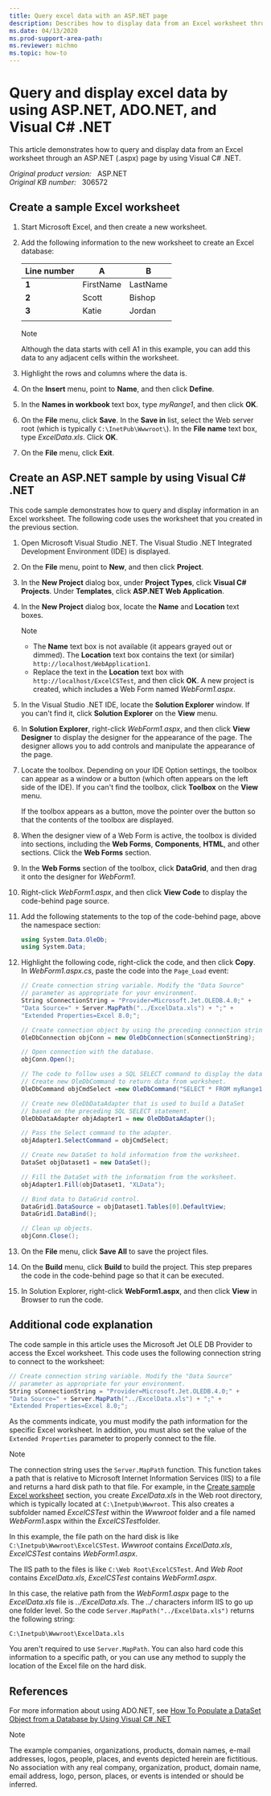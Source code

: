 ```yaml
---
title: Query excel data with an ASP.NET page
description: Describes how to display data from an Excel worksheet through an ASP.NET (.aspx) page by using Visual C# .NET. Includes an ASP.NET example.
ms.date: 04/13/2020
ms.prod-support-area-path: 
ms.reviewer: michmo
ms.topic: how-to
---
```

# Query and display excel data by using ASP.NET, ADO.NET, and Visual C# .NET  

This article demonstrates how to query and display data from an Excel worksheet through an ASP.NET (.aspx) page by using Visual C# .NET.

_Original product version:_ &nbsp; ASP.NET  
_Original KB number:_ &nbsp; 306572

## Create a sample Excel worksheet

1. Start Microsoft Excel, and then create a new worksheet.
2. Add the following information to the new worksheet to create an Excel database:

    |Line number|A|B|
    |---|---|---|
    |**1**|FirstName|LastName|
    |**2**|Scott|Bishop|
    |**3**|Katie|Jordan|
    ||||

    > [!NOTE]
    > Although the data starts with cell A1 in this example, you can add this data to any adjacent cells within the worksheet.

3. Highlight the rows and columns where the data is.
4. On the **Insert** menu, point to **Name**, and then click **Define**.
5. In the **Names in workbook** text box, type *myRange1*, and then click **OK**.
6. On the **File** menu, click **Save**. In the **Save in** list, select the Web server root (which is typically `C:\InetPub\Wwwroot\`). In the **File name** text box, type *ExcelData.xls*. Click **OK**.
7. On the **File** menu, click **Exit**.

## Create an ASP.NET sample by using Visual C# .NET

This code sample demonstrates how to query and display information in an Excel worksheet. The following code uses the worksheet that you created in the previous section.

1. Open Microsoft Visual Studio .NET. The Visual Studio .NET Integrated Development Environment (IDE) is displayed.
2. On the **File** menu, point to **New**, and then click **Project**.
3. In the **New Project** dialog box, under **Project Types**, click **Visual C# Projects**. Under **Templates**, click **ASP.NET Web Application**.
4. In the **New Project** dialog box, locate the **Name** and **Location** text boxes.

    > [!NOTE]
    >
    > - The **Name** text box is not available (it appears grayed out or dimmed). The **Location** text box contains the text (or similar) `http://localhost/WebApplication1`.
    > - Replace the text in the **Location** text box with `http://localhost/ExcelCSTest`, and then click **OK**. A new project is created, which includes a Web Form named *WebForm1.aspx*.

5. In the Visual Studio .NET IDE, locate the **Solution Explorer** window. If you can't find it, click **Solution Explorer** on the **View** menu.
6. In **Solution Explorer**, right-click *WebForm1.aspx*, and then click **View Designer** to display the designer for the appearance of the page. The designer allows you to add controls and manipulate the appearance of the page.
7. Locate the toolbox. Depending on your IDE Option settings, the toolbox can appear as a window or a button (which often appears on the left side of the IDE). If you can't find the toolbox, click **Toolbox** on the **View** menu.

    If the toolbox appears as a button, move the pointer over the button so that the contents of the toolbox are displayed.

8. When the designer view of a Web Form is active, the toolbox is divided into sections, including the **Web Forms**, **Components**, **HTML**, and other sections. Click the **Web Forms** section.
9. In the **Web Forms** section of the toolbox, click **DataGrid**, and then drag it onto the designer for *WebForm1*.
10. Right-click *WebForm1.aspx*, and then click **View Code** to display the code-behind page source.
11. Add the following statements to the top of the code-behind page, above the namespace section:

    ```csharp
    using System.Data.OleDb;
    using System.Data;
    ```

12. Highlight the following code, right-click the code, and then click **Copy**. In *WebForm1.aspx.cs*, paste the code into the `Page_Load` event:

    ```csharp
    // Create connection string variable. Modify the "Data Source"
    // parameter as appropriate for your environment.
    String sConnectionString = "Provider=Microsoft.Jet.OLEDB.4.0;" +
    "Data Source=" + Server.MapPath("../ExcelData.xls") + ";" +
    "Extended Properties=Excel 8.0;";

    // Create connection object by using the preceding connection string.
    OleDbConnection objConn = new OleDbConnection(sConnectionString);

    // Open connection with the database.
    objConn.Open();

    // The code to follow uses a SQL SELECT command to display the data from the worksheet.
    // Create new OleDbCommand to return data from worksheet.
    OleDbCommand objCmdSelect =new OleDbCommand("SELECT * FROM myRange1", objConn);

    // Create new OleDbDataAdapter that is used to build a DataSet
    // based on the preceding SQL SELECT statement.
    OleDbDataAdapter objAdapter1 = new OleDbDataAdapter();

    // Pass the Select command to the adapter.
    objAdapter1.SelectCommand = objCmdSelect;

    // Create new DataSet to hold information from the worksheet.
    DataSet objDataset1 = new DataSet();

    // Fill the DataSet with the information from the worksheet.
    objAdapter1.Fill(objDataset1, "XLData");

    // Bind data to DataGrid control.
    DataGrid1.DataSource = objDataset1.Tables[0].DefaultView;
    DataGrid1.DataBind();

    // Clean up objects.
    objConn.Close();
    ```

13. On the **File** menu, click **Save All** to save the project files.
14. On the **Build** menu, click **Build** to build the project. This step prepares the code in the code-behind page so that it can be executed.
15. In Solution Explorer, right-click **WebForm1.aspx**, and then click **View** in Browser to run the code.

## Additional code explanation

The code sample in this article uses the Microsoft Jet OLE DB Provider to access the Excel worksheet. This code uses the following connection string to connect to the worksheet:

```csharp
// Create connection string variable. Modify the "Data Source"
// parameter as appropriate for your environment.
String sConnectionString = "Provider=Microsoft.Jet.OLEDB.4.0;" +
"Data Source=" + Server.MapPath("../ExcelData.xls") + ";" +
"Extended Properties=Excel 8.0;";
```

As the comments indicate, you must modify the path information for the specific Excel worksheet. In addition, you must also set the value of the `Extended Properties` parameter to properly connect to the file.

> [!NOTE]
> The connection string uses the `Server.MapPath` function. This function takes a path that is relative to Microsoft Internet Information Services (IIS) to a file and returns a hard disk path to that file. For example, in the [Create sample Excel worksheet](#create-a-sample-excel-worksheet) section, you create *ExcelData.xls* in the Web root directory, which is typically located at `C:\Inetpub\Wwwroot`. This also creates a subfolder named *ExcelCSTest* within the *Wwwroot* folder and a file named *WebForm1*.aspx within the *ExcelCSTest*folder.

In this example, the file path on the hard disk is like `C:\Inetpub\Wwwroot\ExcelCSTest`. *Wwwroot* contains *ExcelData.xls*, *ExcelCSTest* contains *WebForm1.aspx*.

The IIS path to the files is like `C:\Web Root\ExcelCSTest`. And *Web Root* contains *ExcelData.xls*, *ExcelCSTest* contains *WebForm1.aspx*.

In this case, the relative path from the *WebForm1.aspx* page to the *ExcelData.xls* file is *../ExcelData.xls*. The *../* characters inform IIS to go up one folder level. So the code `Server.MapPath("../ExcelData.xls")` returns the following string:

```console
C:\Inetpub\Wwwroot\ExcelData.xls
```

You aren't required to use `Server.MapPath`. You can also hard code this information to a specific path, or you can use any method to supply the location of the Excel file on the hard disk.

## References

For more information about using ADO.NET, see [How To Populate a DataSet Object from a Database by Using Visual C# .NET](https://support.microsoft.com/help/314145)

> [!NOTE]
> The example companies, organizations, products, domain names, e-mail addresses, logos, people, places, and events depicted herein are fictitious. No association with any real company, organization, product, domain name, email address, logo, person, places, or events is intended or should be inferred.
